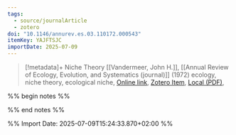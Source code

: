 ```yaml
---
tags:
  - source/journalArticle
  - zotero
doi: "10.1146/annurev.es.03.110172.000543"
itemKey: YAJFTSJC
importDate: 2025-07-09
---
```

>[!metadata]+
> Niche Theory
> [[Vandermeer, John H.]], 
> [[Annual Review of Ecology, Evolution, and Systematics (journal)]] (1972)
> ecology, niche theory, ecological niche, 
> [Online link](https://www.annualreviews.org/content/journals/10.1146/annurev.es.03.110172.000543), [Zotero Item](zotero://select/library/items/YAJFTSJC), [Local (PDF)](file://C:/Users/aburg/Documents/references/zotero/storage/6GG2D34S/Vandermeer1972_NicheTheory.pdf), 

%% begin notes %%

%% end notes %%

%% Import Date: 2025-07-09T15:24:33.870+02:00 %%
